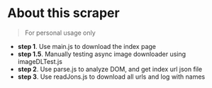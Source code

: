 # About this scraper
> For personal usage only

* **step 1**. Use main.js to download the index page
* **step 1.5**. Manually testing async image downloader using imageDLTest.js
* **step 2**. Use parse.js to analyze DOM, and get index url json file
* **step 3**. Use readJons.js to download all urls and log with names

